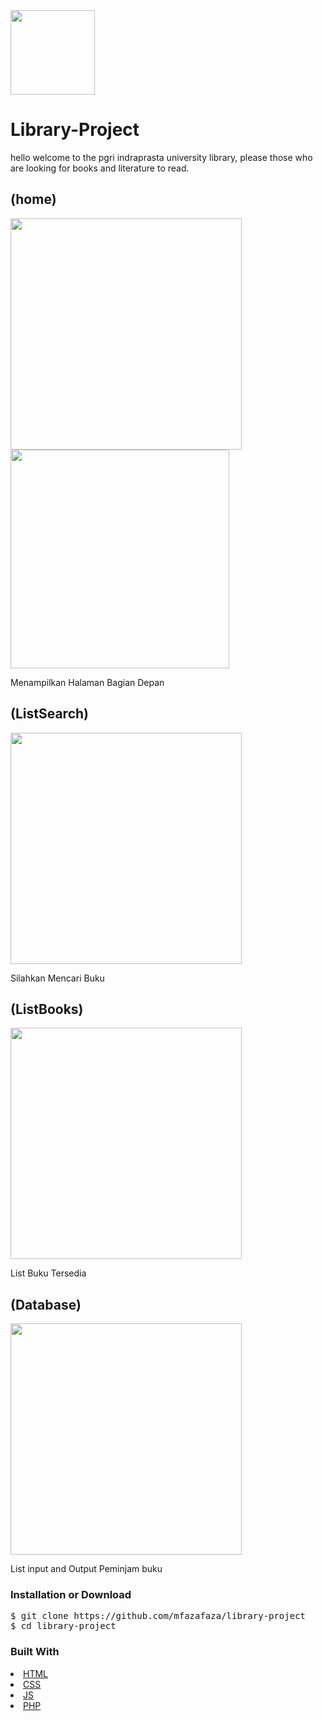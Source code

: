 
<img src="https://user-images.githubusercontent.com/47191256/97743138-d06e0100-1b17-11eb-92f1-2a2397a64cb2.png" width="135">

<h1>Library-Project</h1>

<p>hello welcome to the pgri indraprasta university library, please those who are looking for books and literature to read.</p>


<h2>(home)</h2>
<img src="https://user-images.githubusercontent.com/47191256/97742773-53db2280-1b17-11eb-87cb-7c014e077f1b.JPG" width="370">
<img src="https://user-images.githubusercontent.com/47191256/97743937-f8aa2f80-1b18-11eb-95fb-384c5fe36e03.png" width="350">
<p>Menampilkan Halaman Bagian Depan</p>

<h2>(ListSearch)</h2>
<img src="https://user-images.githubusercontent.com/47191256/97744583-11671500-1b1a-11eb-9dfa-b6447ab40dff.png" width="370">
<p>Silahkan Mencari Buku</p>

<h2>(ListBooks)</h2>
<img src="https://user-images.githubusercontent.com/47191256/97744891-93efd480-1b1a-11eb-9c7d-c62a8a778b04.png" width="370">
<p>List Buku Tersedia</p>

<h2>(Database)</h2>
<img src="https://user-images.githubusercontent.com/47191256/97745303-41fb7e80-1b1b-11eb-9cbd-3c8382cac525.png" width="370">
<p>List input and Output Peminjam buku</p>


<h3>Installation or Download </h3>
<pre>
$ git clone https://github.com/mfazafaza/library-project 
$ cd library-project
</pre>

<h3>Built With</h3>
<li><a href="https://facebook.github.io/react-native/docs/getting-started" rel="nofollow">HTML</li>
<li><a href="https://facebook.github.io/react-native/docs/getting-started" rel="nofollow">CSS</li>
<li><a href="https://facebook.github.io/react-native/docs/getting-started" rel="nofollow">JS</a></li>
<li><a href="https://facebook.github.io/react-native/docs/getting-started" rel="nofollow">PHP</a></li>
